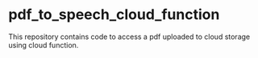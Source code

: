 # pdf_to_speech_cloud_function
This repository contains code to access a pdf uploaded to cloud storage using cloud function.
